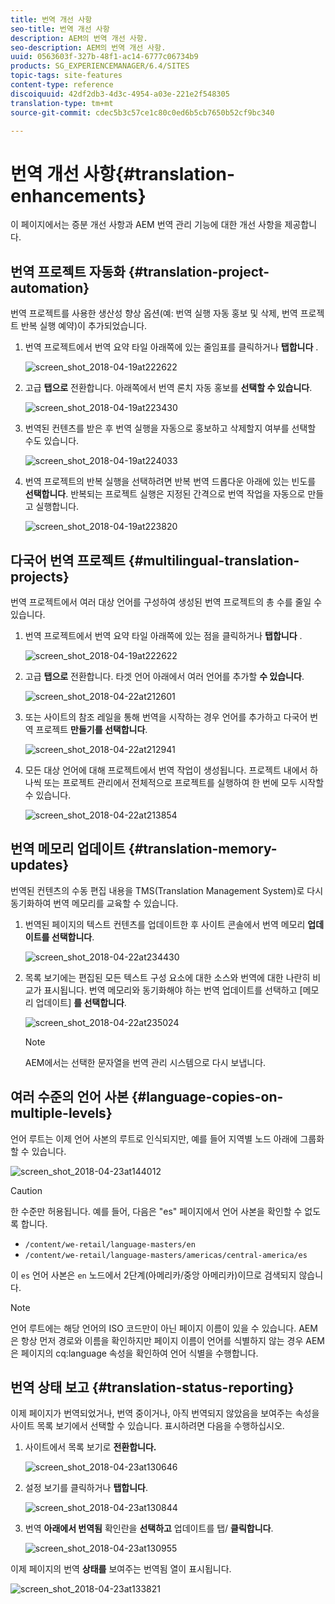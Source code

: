 ```yaml
---
title: 번역 개선 사항
seo-title: 번역 개선 사항
description: AEM의 번역 개선 사항.
seo-description: AEM의 번역 개선 사항.
uuid: 0563603f-327b-48f1-ac14-6777c06734b9
products: SG_EXPERIENCEMANAGER/6.4/SITES
topic-tags: site-features
content-type: reference
discoiquuid: 42df2db3-4d3c-4954-a03e-221e2f548305
translation-type: tm+mt
source-git-commit: cdec5b3c57ce1c80c0ed6b5cb7650b52cf9bc340

---
```



# 번역 개선 사항{#translation-enhancements}

이 페이지에서는 증분 개선 사항과 AEM 번역 관리 기능에 대한 개선 사항을 제공합니다.

## 번역 프로젝트 자동화 {#translation-project-automation}

번역 프로젝트를 사용한 생산성 향상 옵션(예: 번역 실행 자동 홍보 및 삭제, 번역 프로젝트 반복 실행 예약)이 추가되었습니다.

1. 번역 프로젝트에서 번역 요약 타일 아래쪽에 있는 줄임표를 클릭하거나 **탭합니다** .

   ![screen_shot_2018-04-19at222622](assets/screen_shot_2018-04-19at222622.jpg)

1. 고급 **탭으로** 전환합니다. 아래쪽에서 번역 론치 자동 홍보를 **선택할 수 있습니다**.

   ![screen_shot_2018-04-19at223430](assets/screen_shot_2018-04-19at223430.jpg)

1. 번역된 컨텐츠를 받은 후 번역 실행을 자동으로 홍보하고 삭제할지 여부를 선택할 수도 있습니다.

   ![screen_shot_2018-04-19at224033](assets/screen_shot_2018-04-19at224033.jpg)

1. 번역 프로젝트의 반복 실행을 선택하려면 반복 번역 드롭다운 아래에 있는 빈도를 **선택합니다**. 반복되는 프로젝트 실행은 지정된 간격으로 번역 작업을 자동으로 만들고 실행합니다.

   ![screen_shot_2018-04-19at223820](assets/screen_shot_2018-04-19at223820.jpg)

## 다국어 번역 프로젝트 {#multilingual-translation-projects}

번역 프로젝트에서 여러 대상 언어를 구성하여 생성된 번역 프로젝트의 총 수를 줄일 수 있습니다.

1. 번역 프로젝트에서 번역 요약 타일 아래쪽에 있는 점을 클릭하거나 **탭합니다** .

   ![screen_shot_2018-04-19at222622](assets/screen_shot_2018-04-19at222622.jpg)

1. 고급 **탭으로** 전환합니다. 타겟 언어 아래에서 여러 언어를 추가할 **수 있습니다**.

   ![screen_shot_2018-04-22at212601](assets/screen_shot_2018-04-22at212601.jpg)

1. 또는 사이트의 참조 레일을 통해 번역을 시작하는 경우 언어를 추가하고 다국어 번역 프로젝트 **만들기를 선택합니다**.

   ![screen_shot_2018-04-22at212941](assets/screen_shot_2018-04-22at212941.jpg)

1. 모든 대상 언어에 대해 프로젝트에서 번역 작업이 생성됩니다. 프로젝트 내에서 하나씩 또는 프로젝트 관리에서 전체적으로 프로젝트를 실행하여 한 번에 모두 시작할 수 있습니다.

   ![screen_shot_2018-04-22at213854](assets/screen_shot_2018-04-22at213854.jpg)

## 번역 메모리 업데이트 {#translation-memory-updates}

번역된 컨텐츠의 수동 편집 내용을 TMS(Translation Management System)로 다시 동기화하여 번역 메모리를 교육할 수 있습니다.

1. 번역된 페이지의 텍스트 컨텐츠를 업데이트한 후 사이트 콘솔에서 번역 메모리 **업데이트를 선택합니다**.

   ![screen_shot_2018-04-22at234430](assets/screen_shot_2018-04-22at234430.jpg)

1. 목록 보기에는 편집된 모든 텍스트 구성 요소에 대한 소스와 번역에 대한 나란히 비교가 표시됩니다. 번역 메모리와 동기화해야 하는 번역 업데이트를 선택하고 [메모리 업데이트] **를 선택합니다**.

   ![screen_shot_2018-04-22at235024](assets/screen_shot_2018-04-22at235024.jpg)

   >[!NOTE]
   >
   >AEM에서는 선택한 문자열을 번역 관리 시스템으로 다시 보냅니다.

## 여러 수준의 언어 사본 {#language-copies-on-multiple-levels}

언어 루트는 이제 언어 사본의 루트로 인식되지만, 예를 들어 지역별 노드 아래에 그룹화할 수 있습니다.

![screen_shot_2018-04-23at144012](assets/screen_shot_2018-04-23at144012.jpg)

>[!CAUTION]
>
>한 수준만 허용됩니다. 예를 들어, 다음은 &quot;es&quot; 페이지에서 언어 사본을 확인할 수 없도록 합니다.
>
>* `/content/we-retail/language-masters/en`
>* `/content/we-retail/language-masters/americas/central-america/es`
>
>
이 `es` 언어 사본은 `en` 노드에서 2단계(아메리카/중앙 아메리카)이므로 검색되지 않습니다.

>[!NOTE]
>
>언어 루트에는 해당 언어의 ISO 코드만이 아닌 페이지 이름이 있을 수 있습니다. AEM은 항상 먼저 경로와 이름을 확인하지만 페이지 이름이 언어를 식별하지 않는 경우 AEM은 페이지의 cq:language 속성을 확인하여 언어 식별을 수행합니다.

## 번역 상태 보고 {#translation-status-reporting}

이제 페이지가 번역되었거나, 번역 중이거나, 아직 번역되지 않았음을 보여주는 속성을 사이트 목록 보기에서 선택할 수 있습니다. 표시하려면 다음을 수행하십시오.

1. 사이트에서 목록 보기로 **전환합니다.**

   ![screen_shot_2018-04-23at130646](assets/screen_shot_2018-04-23at130646.jpg)

1. 설정 보기를 클릭하거나 **탭합니다**.

   ![screen_shot_2018-04-23at130844](assets/screen_shot_2018-04-23at130844.jpg)

1. 번역 **아래에서 번역됨** 확인란을 **선택하고** 업데이트를 탭/ **클릭합니다**.

   ![screen_shot_2018-04-23at130955](assets/screen_shot_2018-04-23at130955.jpg)

이제 페이지의 번역 **상태를** 보여주는 번역됨 열이 표시됩니다.

![screen_shot_2018-04-23at133821](assets/screen_shot_2018-04-23at133821.jpg)

